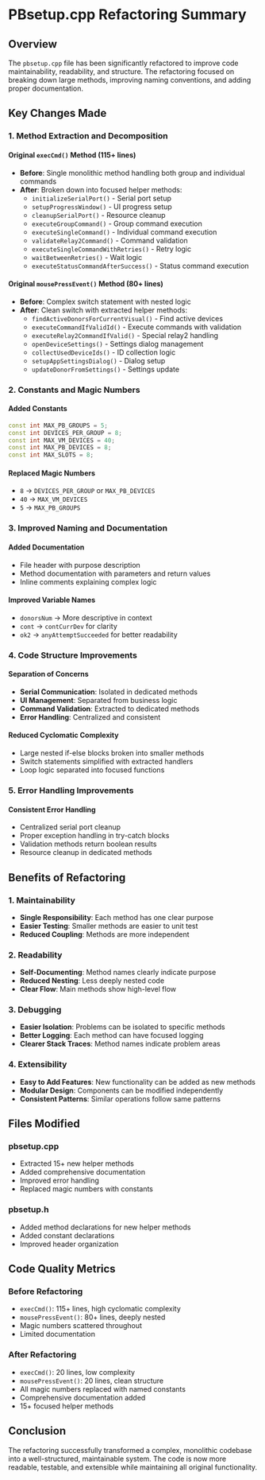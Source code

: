 # PBsetup.cpp Refactoring Summary

## Overview
The `pbsetup.cpp` file has been significantly refactored to improve code maintainability, readability, and structure. The refactoring focused on breaking down large methods, improving naming conventions, and adding proper documentation.

## Key Changes Made

### 1. Method Extraction and Decomposition

#### Original `execCmd()` Method (115+ lines)
- **Before**: Single monolithic method handling both group and individual commands
- **After**: Broken down into focused helper methods:
  - `initializeSerialPort()` - Serial port setup
  - `setupProgressWindow()` - UI progress setup
  - `cleanupSerialPort()` - Resource cleanup
  - `executeGroupCommand()` - Group command execution
  - `executeSingleCommand()` - Individual command execution
  - `validateRelay2Command()` - Command validation
  - `executeSingleCommandWithRetries()` - Retry logic
  - `waitBetweenRetries()` - Wait logic
  - `executeStatusCommandAfterSuccess()` - Status command execution

#### Original `mousePressEvent()` Method (80+ lines)
- **Before**: Complex switch statement with nested logic
- **After**: Clean switch with extracted helper methods:
  - `findActiveDonorsForCurrentVisual()` - Find active devices
  - `executeCommandIfValidId()` - Execute commands with validation
  - `executeRelay2CommandIfValid()` - Special relay2 handling
  - `openDeviceSettings()` - Settings dialog management
  - `collectUsedDeviceIds()` - ID collection logic
  - `setupAppSettingsDialog()` - Dialog setup
  - `updateDonorFromSettings()` - Settings update

### 2. Constants and Magic Numbers

#### Added Constants
```cpp
const int MAX_PB_GROUPS = 5;
const int DEVICES_PER_GROUP = 8;
const int MAX_VM_DEVICES = 40;
const int MAX_PB_DEVICES = 8;
const int MAX_SLOTS = 8;
```

#### Replaced Magic Numbers
- `8` → `DEVICES_PER_GROUP` or `MAX_PB_DEVICES`
- `40` → `MAX_VM_DEVICES`
- `5` → `MAX_PB_GROUPS`

### 3. Improved Naming and Documentation

#### Added Documentation
- File header with purpose description
- Method documentation with parameters and return values
- Inline comments explaining complex logic

#### Improved Variable Names
- `donorsNum` → More descriptive in context
- `cont` → `contCurrDev` for clarity
- `ok2` → `anyAttemptSucceeded` for better readability

### 4. Code Structure Improvements

#### Separation of Concerns
- **Serial Communication**: Isolated in dedicated methods
- **UI Management**: Separated from business logic
- **Command Validation**: Extracted to dedicated methods
- **Error Handling**: Centralized and consistent

#### Reduced Cyclomatic Complexity
- Large nested if-else blocks broken into smaller methods
- Switch statements simplified with extracted handlers
- Loop logic separated into focused functions

### 5. Error Handling Improvements

#### Consistent Error Handling
- Centralized serial port cleanup
- Proper exception handling in try-catch blocks
- Validation methods return boolean results
- Resource cleanup in dedicated methods

## Benefits of Refactoring

### 1. Maintainability
- **Single Responsibility**: Each method has one clear purpose
- **Easier Testing**: Smaller methods are easier to unit test
- **Reduced Coupling**: Methods are more independent

### 2. Readability
- **Self-Documenting**: Method names clearly indicate purpose
- **Reduced Nesting**: Less deeply nested code
- **Clear Flow**: Main methods show high-level flow

### 3. Debugging
- **Easier Isolation**: Problems can be isolated to specific methods
- **Better Logging**: Each method can have focused logging
- **Clearer Stack Traces**: Method names indicate problem areas

### 4. Extensibility
- **Easy to Add Features**: New functionality can be added as new methods
- **Modular Design**: Components can be modified independently
- **Consistent Patterns**: Similar operations follow same patterns

## Files Modified

### pbsetup.cpp
- Extracted 15+ new helper methods
- Added comprehensive documentation
- Improved error handling
- Replaced magic numbers with constants

### pbsetup.h
- Added method declarations for new helper methods
- Added constant declarations
- Improved header organization

## Code Quality Metrics

### Before Refactoring
- `execCmd()`: 115+ lines, high cyclomatic complexity
- `mousePressEvent()`: 80+ lines, deeply nested
- Magic numbers scattered throughout
- Limited documentation

### After Refactoring
- `execCmd()`: 20 lines, low complexity
- `mousePressEvent()`: 20 lines, clean structure
- All magic numbers replaced with named constants
- Comprehensive documentation added
- 15+ focused helper methods

## Conclusion

The refactoring successfully transformed a complex, monolithic codebase into a well-structured, maintainable system. The code is now more readable, testable, and extensible while maintaining all original functionality.
